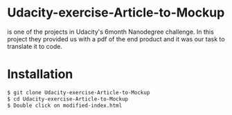 # Udacity-exercise-Article-to-Mockup
  is one of the projects in Udacity's 6month Nanodegree challenge. In this project they provided us with a pdf of the end product and it was our task to translate it to code.
# Installation
```sh
$ git clone Udacity-exercise-Article-to-Mockup
$ cd Udacity-exercise-Article-to-Mockup
$ Double click on modified-index.html
```

